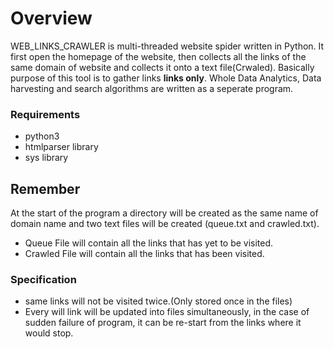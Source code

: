 # Overview

WEB_LINKS_CRAWLER is multi-threaded website spider written in Python. It first open the homepage of the website, then collects all the links of the same domain of website and collects it onto a text file(Crwaled).  Basically purpose of this tool is to gather links **links only**. Whole Data Analytics, Data harvesting and search algorithms are written as a seperate program.

### Requirements

- python3
- htmlparser library
- sys library

## Remember

At the start of the program a directory will be created as the same name of domain name and two text files will be created (queue.txt and crawled.txt). 

- Queue File will contain all the links that has yet to be visited.
- Crawled File will contain all the links that has been visited.

### Specification 

- same links will not be visited twice.(Only stored once in the files)
- Every will link will be updated into files simultaneously, in the case of sudden failure of program, it can be re-start from the links where it would stop. 
